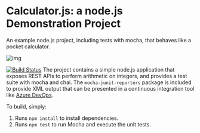 Calculator.js: a node.js Demonstration Project
==============================================
An example node.js project, including tests with mocha, that behaves like
a pocket calculator.

![img](https://dev.azure.com/lifespecial2021/06%20b%20Integrating%20External%20Source%20Control%20with%20Azure%20Pipelines/_apis/build/status/lifespecial2021.calculator?branchName=master)

[![Build Status](https://dev.azure.com/lifespecial2021/Integrating%20External%20Source%20Control%20with%20Azure%20Pipelines/_apis/build/status/lifespecial2021.calculator?branchName=master)](https://dev.azure.com/lifespecial2021/Integrating%20External%20Source%20Control%20with%20Azure%20Pipelines/_build/latest?definitionId=12&branchName=master)
The project contains a simple node.js application that exposes REST APIs
to perform arithmetic on integers, and provides a test suite with mocha
and chai.  The `mocha-junit-reporters` package is included to provide XML
output that can be presented in a continuous integration tool like
[Azure DevOps](https://azure.com/devops).

To build, simply:

1. Runs `npm install` to install dependencies.
2. Runs `npm test` to run Mocha and execute the unit tests.

